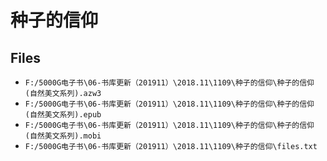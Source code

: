 # 种子的信仰

## Files

- `F:/5000G电子书\06-书库更新（201911）\2018.11\1109\种子的信仰\种子的信仰 (自然美文系列).azw3`
- `F:/5000G电子书\06-书库更新（201911）\2018.11\1109\种子的信仰\种子的信仰 (自然美文系列).epub`
- `F:/5000G电子书\06-书库更新（201911）\2018.11\1109\种子的信仰\种子的信仰 (自然美文系列).mobi`
- `F:/5000G电子书\06-书库更新（201911）\2018.11\1109\种子的信仰\files.txt`
